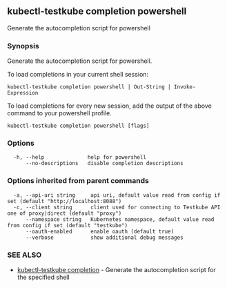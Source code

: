## kubectl-testkube completion powershell

Generate the autocompletion script for powershell

### Synopsis

Generate the autocompletion script for powershell.

To load completions in your current shell session:

	kubectl-testkube completion powershell | Out-String | Invoke-Expression

To load completions for every new session, add the output of the above command
to your powershell profile.


```
kubectl-testkube completion powershell [flags]
```

### Options

```
  -h, --help              help for powershell
      --no-descriptions   disable completion descriptions
```

### Options inherited from parent commands

```
  -a, --api-uri string     api uri, default value read from config if set (default "http://localhost:8088")
  -c, --client string      client used for connecting to Testkube API one of proxy|direct (default "proxy")
      --namespace string   Kubernetes namespace, default value read from config if set (default "testkube")
      --oauth-enabled      enable oauth (default true)
      --verbose            show additional debug messages
```

### SEE ALSO

* [kubectl-testkube completion](kubectl-testkube_completion.md)	 - Generate the autocompletion script for the specified shell

